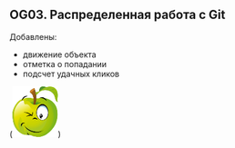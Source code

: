 ## OG03. Распределенная работа с Git

Добавлены:
+ движение объекта
+ отметка о попадании
+ подсчет удачных кликов

(![Яблоко](img%2Ftarget.png))
